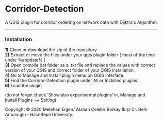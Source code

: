 # Corridor-Detection
A QGIS plugin for corridor ordering on network data with Dijktra's Algorithm.

___
### Installation
**1)**  Clone or download the zip of the repository  
**2)**  Extract or move the files under your qgis plugin folder ( most of the time under %appdata% )  
**3)**  Open compile.bat folder as a .txt file and replace the values with correct version of your QGIS and correct folder of your QGIS installation.  
**4)**  Go to Manage and Install plugin menu on QGIS interface.  
**5)**  Find the Corridor-Detection plugin under All or Installed plugins.  
**6)**  Load the plugin  

(do not forget check 'Show also experimental plugins' in, Manage and Install Plugins --> Setting)  

Copyright © 2020 Metehan Ergen/ Atahan Çelebi/ Berkay İbiş/ Dr. Berk Anbaroğlu - Hacettepe University.




